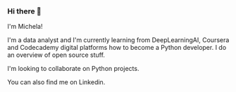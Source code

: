 ### Hi there 👋

I'm Michela! 

I'm a data analyst and I'm currently learning from DeepLearningAI, Coursera and Codecademy digital platforms how to become a Python developer. I do an overview of open source stuff. 

I'm looking to collaborate on Python projects. 

You can also find me on Linkedin. 


<!--
**16032022/16032022** is a ✨ _special_ ✨ repository because its `README.md` (this file) appears on your GitHub profile.

Here are some ideas to get you started:

- 🔭 I’m currently working on ...
- 🌱 I’m currently learning ...
- 👯 I’m looking to collaborate on ...
- 🤔 I’m looking for help with ...
- 💬 Ask me about ...
- 📫 How to reach me: ...
- 😄 Pronouns: ...
- ⚡ Fun fact: ...
-->
